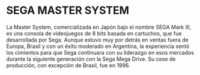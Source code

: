 # SEGA MASTER SYSTEM

La Master System, comercializada en Japón bajo el nombre SEGA Mark III, es una consola de videojuegos de 8 bits basada en cartuchos, que fue desarrollada por Sega. Aunque estuvo muy por detrás en ventas fuera de Europa, Brasil y con un éxito moderado en Argentina, la experiencia sentó los cimientos para que Sega continuara con su liderazgo en esos mercados durante la siguiente generación con la Sega Mega Drive. Su cese de producción, con excepción de Brasil, fue en 1996.